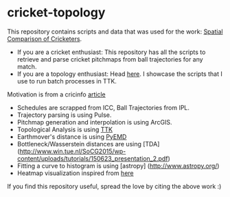 # cricket-topology

This repository contains scripts and data that was used for the work:  [Spatial Comparison of Cricketers](https://hal.inria.fr/hal-01852138/document/).

- If you are a cricket enthusiast: This repository has all the scripts to retrieve and parse cricket pitchmaps from ball trajectories for any match. 
- If you are a topology enthusiast:  Head [here](https://github.com/kamakshidasan/irrelevant/tree/master/scripts). I showcase the scripts that I use to run batch processes in TTK.

Motivation is from a cricinfo [article](http://www.espncricinfo.com/story/_/id/18411329/why-cricket-proper-metrics-fielding)

- Schedules are scrapped from ICC, Ball Trajectories from IPL.
- Trajectory parsing is using Pulse.
- Pitchmap generation and interpolation is using ArcGIS.
- Topological Analysis is using [TTK](https://topology-tool-kit.github.io/)
- Earthmover's distance is using [PyEMD](https://github.com/wmayner/pyemd)
- Bottleneck/Wasserstein distances are using [TDA] (http://www.win.tue.nl/SoCG2015/wp-content/uploads/tutorials/150623_presentation_2.pdf)
- Fitting a curve to histogram is using [astropy] (http://www.astropy.org/)
- Heatmap visualization inspired from [here](http://www.racketracer.com/2015/05/12/analytics-of-optimal-2-for-1-strategy-in-nba-basketball/)


If you find this repository useful, spread the love by citing the above work :)
